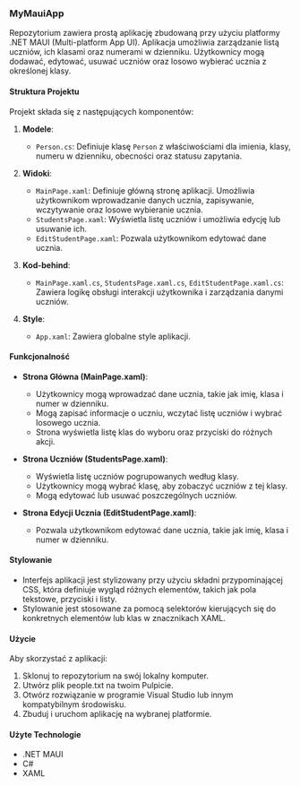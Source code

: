 ### MyMauiApp

Repozytorium zawiera prostą aplikację zbudowaną przy użyciu platformy .NET MAUI (Multi-platform App UI). Aplikacja umożliwia zarządzanie listą uczniów, ich klasami oraz numerami w dzienniku. Użytkownicy mogą dodawać, edytować, usuwać uczniów oraz losowo wybierać ucznia z określonej klasy.

#### Struktura Projektu

Projekt składa się z następujących komponentów:

1. **Modele**:
   - `Person.cs`: Definiuje klasę `Person` z właściwościami dla imienia, klasy, numeru w dzienniku, obecności oraz statusu zapytania.

2. **Widoki**:
   - `MainPage.xaml`: Definiuje główną stronę aplikacji. Umożliwia użytkownikom wprowadzanie danych ucznia, zapisywanie, wczytywanie oraz losowe wybieranie ucznia.
   - `StudentsPage.xaml`: Wyświetla listę uczniów i umożliwia edycję lub usuwanie ich.
   - `EditStudentPage.xaml`: Pozwala użytkownikom edytować dane ucznia.

3. **Kod-behind**:
   - `MainPage.xaml.cs`, `StudentsPage.xaml.cs`, `EditStudentPage.xaml.cs`: Zawiera logikę obsługi interakcji użytkownika i zarządzania danymi uczniów.

4. **Style**:
   - `App.xaml`: Zawiera globalne style aplikacji.

#### Funkcjonalność

- **Strona Główna (MainPage.xaml)**:
  - Użytkownicy mogą wprowadzać dane ucznia, takie jak imię, klasa i numer w dzienniku.
  - Mogą zapisać informacje o uczniu, wczytać listę uczniów i wybrać losowego ucznia.
  - Strona wyświetla listę klas do wyboru oraz przyciski do różnych akcji.

- **Strona Uczniów (StudentsPage.xaml)**:
  - Wyświetla listę uczniów pogrupowanych według klasy.
  - Użytkownicy mogą wybrać klasę, aby zobaczyć uczniów z tej klasy.
  - Mogą edytować lub usuwać poszczególnych uczniów.

- **Strona Edycji Ucznia (EditStudentPage.xaml)**:
  - Pozwala użytkownikom edytować dane ucznia, takie jak imię, klasa i numer w dzienniku.

#### Stylowanie

- Interfejs aplikacji jest stylizowany przy użyciu składni przypominającej CSS, która definiuje wygląd różnych elementów, takich jak pola tekstowe, przyciski i listy.
- Stylowanie jest stosowane za pomocą selektorów kierujących się do konkretnych elementów lub klas w znacznikach XAML.

#### Użycie

Aby skorzystać z aplikacji:

1. Sklonuj to repozytorium na swój lokalny komputer.
2. Utwórz plik people.txt na twoim Pulpicie.
3. Otwórz rozwiązanie w programie Visual Studio lub innym kompatybilnym środowisku.
4. Zbuduj i uruchom aplikację na wybranej platformie.

#### Użyte Technologie

- .NET MAUI
- C#
- XAML
